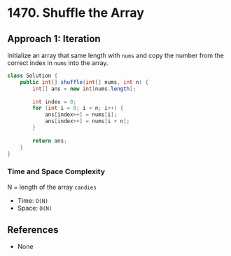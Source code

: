 # 1470. Shuffle the Array

## Approach 1: Iteration
Initialize an array that same length with `nums` and copy the number from the correct index in `nums` into the array.

```Java
class Solution {
    public int[] shuffle(int[] nums, int n) {
        int[] ans = new int[nums.length];
        
        int index = 0;
        for (int i = 0; i < n; i++) {
            ans[index++] = nums[i];
            ans[index++] = nums[i + n];
        }
        
        return ans;
    }
}
```

### Time and Space Complexity

N = length of the array `candies`
- Time: `O(N)`
- Space: `O(N)`

## References
- None